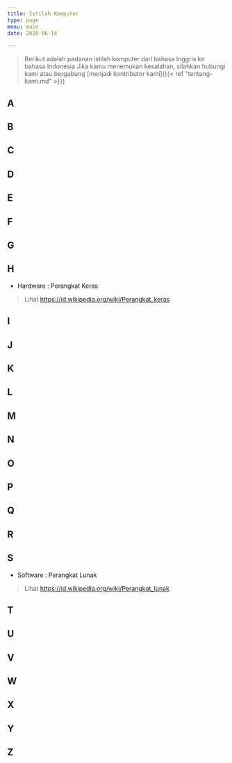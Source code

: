 ```yaml
---
title: Istilah Komputer
type: page
menu: main
date: 2020-06-14

---
```


> Berikut adalah padanan istilah komputer dari bahasa Inggris ke bahasa Indonesia
> Jika kamu menemukan kesalahan, silahkan hubungi kami atau bergabung [menjadi kontributor kami]({{< ref "tentang-kami.md" >}})


## A



## B


## C


## D


## E


## F


## G


## H

* Hardware : Perangkat Keras
> Lihat https://id.wikipedia.org/wiki/Perangkat_keras


## I


## J


## K


## L


## M


## N


## O


## P


## Q


## R


## S

* Software : Perangkat Lunak
> Lihat https://id.wikipedia.org/wiki/Perangkat_lunak


## T


## U


## V


## W


## X


## Y


## Z